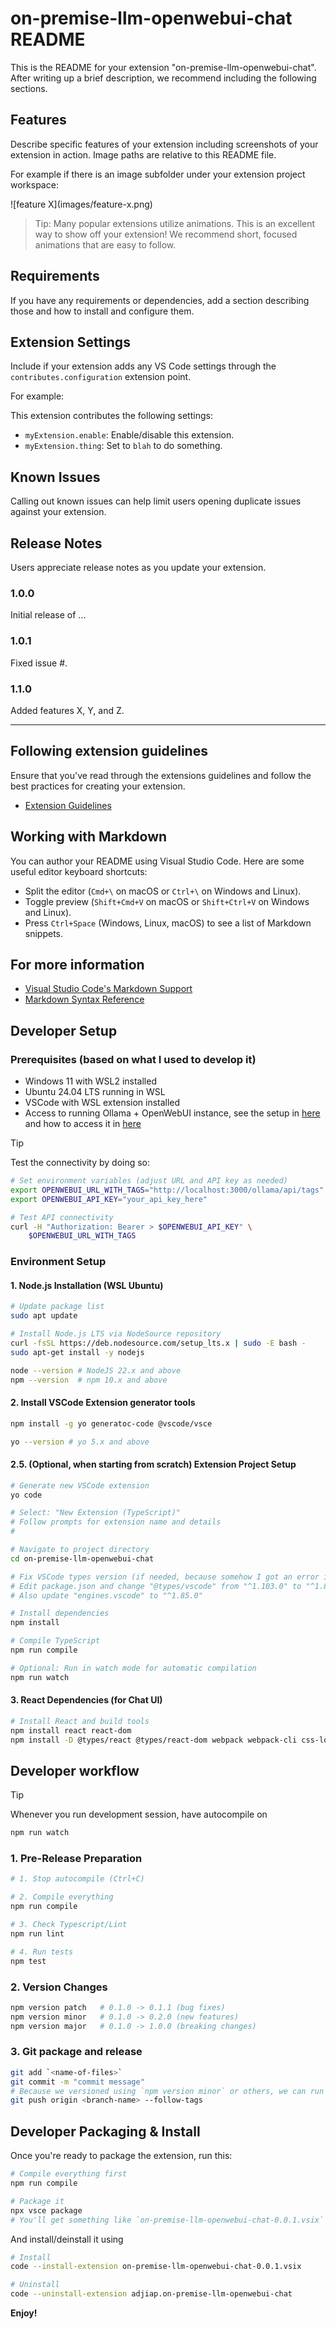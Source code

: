 # on-premise-llm-openwebui-chat README

This is the README for your extension "on-premise-llm-openwebui-chat". After writing up a brief description, we recommend including the following sections.

## Features

Describe specific features of your extension including screenshots of your extension in action. Image paths are relative to this README file.

For example if there is an image subfolder under your extension project workspace:

\!\[feature X\]\(images/feature-x.png\)

> Tip: Many popular extensions utilize animations. This is an excellent way to show off your extension! We recommend short, focused animations that are easy to follow.

## Requirements

If you have any requirements or dependencies, add a section describing those and how to install and configure them.

## Extension Settings

Include if your extension adds any VS Code settings through the `contributes.configuration` extension point.

For example:

This extension contributes the following settings:

* `myExtension.enable`: Enable/disable this extension.
* `myExtension.thing`: Set to `blah` to do something.

## Known Issues

Calling out known issues can help limit users opening duplicate issues against your extension.

## Release Notes

Users appreciate release notes as you update your extension.

### 1.0.0

Initial release of ...

### 1.0.1

Fixed issue #.

### 1.1.0

Added features X, Y, and Z.

---

## Following extension guidelines

Ensure that you've read through the extensions guidelines and follow the best practices for creating your extension.

* [Extension Guidelines](https://code.visualstudio.com/api/references/extension-guidelines)

## Working with Markdown

You can author your README using Visual Studio Code. Here are some useful editor keyboard shortcuts:

* Split the editor (`Cmd+\` on macOS or `Ctrl+\` on Windows and Linux).
* Toggle preview (`Shift+Cmd+V` on macOS or `Shift+Ctrl+V` on Windows and Linux).
* Press `Ctrl+Space` (Windows, Linux, macOS) to see a list of Markdown snippets.

## For more information

* [Visual Studio Code's Markdown Support](http://code.visualstudio.com/docs/languages/markdown)
* [Markdown Syntax Reference](https://help.github.com/articles/markdown-basics/)

## Developer Setup

### Prerequisites (based on what I used to develop it)
- Windows 11 with WSL2 installed
- Ubuntu 24.04 LTS running in WSL
- VSCode with WSL extension installed
- Access to running Ollama + OpenWebUI instance, see the setup in [here](https://github.com/adjiap/on-premise-llm-infrastructure-setup) and how to access it in [here](https://github.com/adjiap/local-ollama-powershell-wrapper-api)

> [!TIP]
> Test the connectivity by doing so:
> 
> ```sh
> # Set environment variables (adjust URL and API key as needed)
> export OPENWEBUI_URL_WITH_TAGS="http://localhost:3000/ollama/api/tags"
> export OPENWEBUI_API_KEY="your_api_key_here"
>
> # Test API connectivity
> curl -H "Authorization: Bearer > $OPENWEBUI_API_KEY" \
>     $OPENWEBUI_URL_WITH_TAGS
> ```


### Environment Setup

#### 1. Node.js Installation (WSL Ubuntu)

```bash
# Update package list
sudo apt update

# Install Node.js LTS via NodeSource repository
curl -fsSL https://deb.nodesource.com/setup_lts.x | sudo -E bash -
sudo apt-get install -y nodejs

node --version # NodeJS 22.x and above
npm --version  # npm 10.x and above
```

#### 2. Install VSCode Extension generator tools

```sh
npm install -g yo generatoc-code @vscode/vsce

yo --version # yo 5.x and above
```

#### 2.5. (Optional, when starting from scratch) Extension Project Setup

```sh
# Generate new VSCode extension
yo code

# Select: "New Extension (TypeScript)"
# Follow prompts for extension name and details
# 

# Navigate to project directory
cd on-premise-llm-openwebui-chat

# Fix VSCode types version (if needed, because somehow I got an error if I didn't)
# Edit package.json and change "@types/vscode" from "^1.103.0" to "^1.85.0"
# Also update "engines.vscode" to "^1.85.0"

# Install dependencies
npm install

# Compile TypeScript
npm run compile

# Optional: Run in watch mode for automatic compilation
npm run watch
```

#### 3. React Dependencies (for Chat UI)

```sh
# Install React and build tools
npm install react react-dom
npm install -D @types/react @types/react-dom webpack webpack-cli css-loader style-loader ts-loader html-webpack-plugin
```

## Developer workflow

> [!TIP]
> Whenever you run development session, have autocompile on
> ```sh
> npm run watch
> ```

### 1. Pre-Release Preparation

```sh
# 1. Stop autocompile (Ctrl+C)

# 2. Compile everything
npm run compile

# 3. Check Typescript/Lint
npm run lint

# 4. Run tests
npm test
```

### 2. Version Changes

```sh
npm version patch   # 0.1.0 -> 0.1.1 (bug fixes)
npm version minor   # 0.1.0 -> 0.2.0 (new features)
npm version major   # 0.1.0 -> 1.0.0 (breaking changes)
```

### 3. Git package and release

```sh
git add `<name-of-files>`
git commit -m "commit message"
# Because we versioned using `npm version minor` or others, we can run this.
git push origin <branch-name> --follow-tags 
```

## Developer Packaging & Install

Once you're ready to package the extension, run this:

```sh
# Compile everything first
npm run compile

# Package it 
npx vsce package
# You'll get something like `on-premise-llm-openwebui-chat-0.0.1.vsix`
```

And install/deinstall it using

```sh
# Install
code --install-extension on-premise-llm-openwebui-chat-0.0.1.vsix

# Uninstall
code --uninstall-extension adjiap.on-premise-llm-openwebui-chat
```

**Enjoy!**
